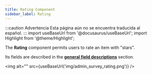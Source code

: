 ```yaml
---
title: Rating Component
sidebar_label: Rating
---
```


:::caution Advertencia
Esta página aún no se encuentra traducida al español.
:::
import useBaseUrl from '@docusaurus/useBaseUrl';
import Highlight from '@theme/Highlight';

The **Rating** component permits users to rate an item with "stars".

Its fields are described in the [**general field descriptions**](/docs/documentation/admin/survey/survey_overview/#field-descriptions) section.

<img alt="" src={useBaseUrl('img/admin_survey_rating.png')} />
